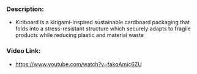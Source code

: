### Description:
- Kiriboard is a kirigami-inspired sustainable cardboard packaging that folds into a stress-resistant structure which securely adapts to fragile products while reducing plastic and material waste
### Video Link:
- https://www.youtube.com/watch?v=fakqAmjc6ZU
